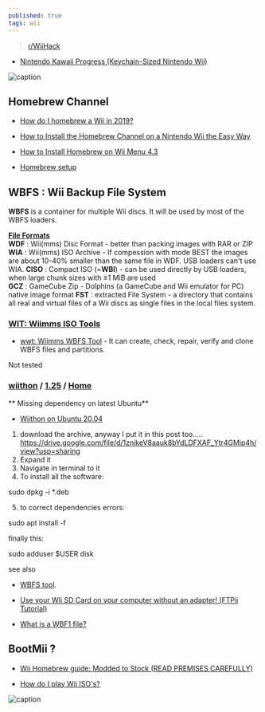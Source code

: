```yaml
---
published: true
tags: wii
---
```

> [r/WiiHack](https://www.reddit.com/r/WiiHacks/)

- [Nintendo Kawaii Progress (Keychain-Sized Nintendo Wii) ](https://news.ycombinator.com/item?id=41630140)

![caption](https://styles.redditmedia.com/t5_2rh8x/styles/image_widget_9ct6e2ln8my71.png) 

## Homebrew Channel

- [How do I homebrew a Wii in 2019?](https://www.reddit.com/r/WiiHacks/comments/bo6154/how_do_i_homebrew_a_wii_in_2019/)

- [How to Install the Homebrew Channel on a Nintendo Wii the Easy Way](https://www.howtogeek.com/210185/how-to-install-the-homebrew-channel-on-a-nintendo-wii-the-easy-way/)
- [How to Install Homebrew on Wii Menu 4.3](https://www.wikihow.com/Install-Homebrew-on-Wii-Menu-4.3)
- [Homebrew setup](https://wiibrew.org/wiki/Homebrew_setup)

## WBFS : Wii Backup File System

**WBFS** is a container for multiple Wii discs. It will be used by most of the WBFS loaders.  

[**File Formats**](https://wit.wiimm.de/info/iso-images.html#wbfs)  
**WDF** : Wii(mms) Disc Format - better than packing images with RAR or ZIP
**WIA** : Wii(mms) ISO Archive -  If compession with mode BEST the images are about 10-40% smaller than the same file in WDF. USB loaders can't use WIA. 
**CISO** : Compact ISO (=**WBI**) - can be used directly by USB loaders, when large chunk sizes with ≥1 MiB are used  
**GCZ** : GameCube Zip -  Dolphins (a GameCube and Wii emulator for PC) native image format
**FST** : extracted File System - a directory that contains all real and virtual files of a Wii discs as single files in the local files system. 



### [WIT: Wiimms ISO Tools](https://wit.wiimm.de/)

- [wwt: Wiimms WBFS Tool](https://wit.wiimm.de/wwt/) - It can create, check, repair, verify and clone WBFS files and partitions.
    
Not tested

### [wiithon](https://doc.ubuntu-fr.org/wiithon) / [1.25](https://gbatemp.net/threads/wiithon-1-0-imho-best-wbfs-manager-for-linux.165139/) / [Home](https://launchpad.net/wiithon)

** Missing dependency on latest Ubuntu**

- [Wiithon on Ubuntu 20.04](https://www.linux.org/threads/wiithon-on-ubuntu-20-04.30119/)

1. download the archive, anyway I put it in this post too.....
    https://drive.google.com/file/d/1znikeV8aauk8bYdLDFXAF_Ytr4GMip4h/view?usp=sharing
2. Expand it
3. Navigate in terminal to it
4. To install all the software:

sudo dpkg -i *.deb

5. to correct dependencies errors:

sudo apt install -f

finally this:

sudo adduser $USER disk


see also
- [WBFS tool](http://wiki.gbatemp.net/wiki/WBFS_Managers).

- [Use your WIi SD Card on your computer without an adapter! (FTPii Tutorial)](https://www.youtube.com/watch?v=_IlisbJqrKA)
- [What is a WBF1 file?](https://fileinfo.com/extension/wbf1)

## BootMii ?

- [Wii Homebrew guide: Modded to Stock (READ PREMISES CAREFULLY)](https://www.reddit.com/r/WiiHacks/comments/tbzky7/wii_homebrew_guide_modded_to_stock_read_premises/)

- [How do I play Wii ISO's?](https://www.reddit.com/r/WiiHacks/comments/6tsg42/how_do_i_play_wii_isos/)

![caption](https://i.redd.it/mtzt9gdhqk2a1.png)
